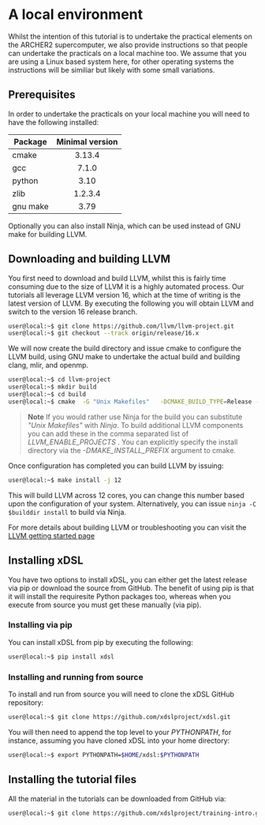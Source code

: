 # A local environment

Whilst the intention of this tutorial is to undertake the practical elements on the ARCHER2 supercomputer, we also provide instructions so that people can undertake the practicals on a local machine too. We assume that you are using a Linux based system here, for other operating systems the instructions will be similiar but likely with some small variations.

## Prerequisites

In order to undertake the practicals on your local machine you will need to have the following installed:

| Package        | Minimal version          |
| ------------- |:-------------:| 
| cmake      | 3.13.4 | 
| gcc      | 7.1.0     | 
| python | 3.10     |  
| zlib | 1.2.3.4      |  
| gnu make | 3.79      |  

Optionally you can also install Ninja, which can be used instead of GNU make for building LLVM.

## Downloading and building LLVM

You first need to download and build LLVM, whilst this is fairly time consuming due to the size of LLVM it is a highly automated process. Our tutorials all leverage LLVM version 16, which at the time of writing is the latest version of LLVM. By executing the following you will obtain LLVM and switch to the version 16 release branch.

```bash
user@local:~$ git clone https://github.com/llvm/llvm-project.git
user@local:~$ git checkout --track origin/release/16.x
```

We will now create the build directory and issue cmake to configure the LLVM build, using GNU make to undertake the actual build and building clang, mlir, and openmp.

```bash
user@local:~$ cd llvm-project
user@local:~$ mkdir build
user@local:~$ cd build
user@local:~$ cmake  -G "Unix Makefiles"   -DCMAKE_BUILD_TYPE=Release -DCMAKE_CXX_STANDARD=17   -DCMAKE_EXPORT_COMPILE_COMMANDS=ON   -DCMAKE_CXX_LINK_FLAGS="-Wl,-rpath,$LD_LIBRARY_PATH"   -DFLANG_ENABLE_WERROR=ON   -DLLVM_ENABLE_ASSERTIONS=ON   -DLLVM_TARGETS_TO_BUILD=host   -DLLVM_LIT_ARGS=-v   -DLLVM_ENABLE_PROJECTS="clang;mlir;openmp"   -DLLVM_ENABLE_RUNTIMES="compiler-rt" ../llvm
```

>**Note**
> If you would rather use Ninja for the build you can substitute _"Unix Makefiles"_ with _Ninja_. To build additional LLVM components you can add these in the comma separated list of _LLVM_ENABLE_PROJECTS_ . You can explicitly specify the install directory via the _-DMAKE_INSTALL_PREFIX_ argument to cmake.

Once configuration has completed you can build LLVM by issuing:

```bash
user@local:~$ make install -j 12
```

This will build LLVM across 12 cores, you can change this number based upon the configuration of your system. Alternatively, you can issue `ninja -C $builddir install` to build via Ninja.

For more details about building LLVM or troubleshooting you can visit the [LLVM getting started page](https://llvm.org/docs/GettingStarted.html)

## Installing xDSL

You have two options to install xDSL, you can either get the latest release via pip or download the source from GitHub. The benefit of using pip is that it will install the requiresite Python packages too, whereas when you execute from source you must get these manually (via pip). 

### Installing via pip

You can install xDSL from pip by executing the following:

```bash
user@local:~$ pip install xdsl
```

### Installing and running from source

To install and run from source you will need to clone the xDSL GitHub repository:

```bash
user@local:~$ git clone https://github.com/xdslproject/xdsl.git
```

You will then need to append the top level to your _PYTHONPATH_, for instance, assuming you have cloned xDSL into your home directory:

```bash
user@local:~$ export PYTHONPATH=$HOME/xdsl:$PYTHONPATH
```

## Installing the tutorial files

All the material in the tutorials can be downloaded from GitHub via:

```bash
user@local:~$ git clone https://github.com/xdslproject/training-intro.git
```
